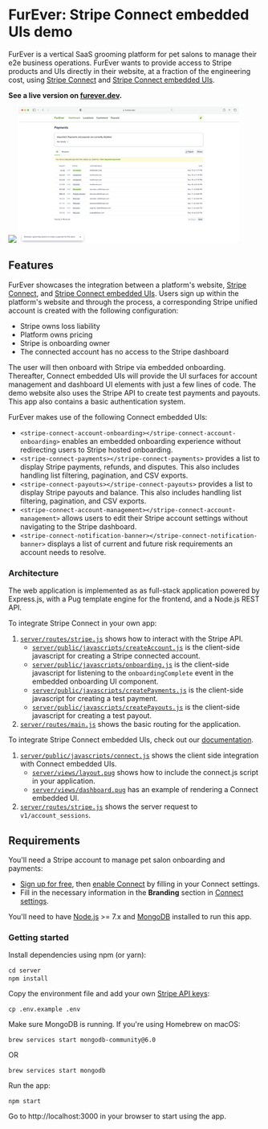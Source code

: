 # FurEver: Stripe Connect embedded UIs demo

FurEver is a vertical SaaS grooming platform for pet salons to manage their e2e business operations. FurEver wants to provide access to Stripe products and UIs directly in their website, at a fraction of the engineering cost, using [Stripe Connect](https://stripe.com/connect) and [Stripe Connect embedded UIs](https://stripe.com/docs/connect/get-started-connect-embedded-uis). 

**See a live version on [furever.dev](https://furever.dev).**


<img src="server/public/images/screenshots/furever_landing.png" width="440">

<img src="server/public/images/screenshots/furever_dashboard.png" width="440">

## Features
FurEver showcases the integration between a platform's website, [Stripe Connect](https://stripe.com/connect), and [Stripe Connect embedded UIs](https://stripe.com/docs/connect/get-started-connect-embedded-uis). Users sign up within the platform's website and through the process, a corresponding Stripe unified account is created with the following configuration:
- Stripe owns loss liability
- Platform owns pricing
- Stripe is onboarding owner
- The connected account has no access to the Stripe dashboard

The user will then onboard with Stripe via embedded onboarding. Thereafter, Connect embedded UIs will provide the UI surfaces for account management and dashboard UI elements with just a few lines of code. The demo website also uses the Stripe API to create test payments and payouts. This app also contains a basic authentication system.

FurEver makes use of the following Connect embedded UIs:
- `<stripe-connect-account-onboarding></stripe-connect-account-onboarding>` enables an embedded onboarding experience without redirecting users to Stripe hosted onboarding.
- `<stripe-connect-payments></stripe-connect-payments>` provides a list to display Stripe payments, refunds, and disputes. This also includes handling list filtering, pagination, and CSV exports.
- `<stripe-connect-payouts></stripe-connect-payouts>` provides a list to display Stripe payouts and balance. This also includes handling list filtering, pagination, and CSV exports.
- `<stripe-connect-account-management></stripe-connect-account-management>` allows users to edit their Stripe account settings without navigating to the Stripe dashboard.
- `<stripe-connect-notification-banner></stripe-connect-notification-banner>` displays a list of current and future risk requirements an account needs to resolve.

### Architecture
The web application is implemented as as full-stack application powered by Express.js, with a Pug template engine for the frontend, and a Node.js REST API.

To integrate Stripe Connect in your own app:
1. [`server/routes/stripe.js`](server/routes/stripe.js) shows how to interact with the Stripe API.
    - [`server/public/javascripts/createAccount.js`](server/public/javascripts/createAccount.js) is the client-side javascript for creating a Stripe connected account.
    - [`server/public/javascripts/onboarding.js`](server/public/javascripts/onboarding.js) is the client-side javascript for listening to the `onboardingComplete` event in the embedded onboarding UI component.
    - [`server/public/javascripts/createPayments.js`](server/public/javascripts/createPayments.js) is the client-side javascript for creating a test payment.
    - [`server/public/javascripts/createPayouts.js`](server/public/javascripts/createPayouts.js) is the client-side javascript for creating a test payout.
2. [`server/routes/main.js`](server/routes/main.js) shows the basic routing for the application.

To integrate Stripe Connect embedded UIs, check out our [documentation](https://stripe.com/docs/connect/get-started-connect-embedded-uis).
1. [`server/public/javascripts/connect.js`](server/public/javascripts/connect.js) shows the client side integration with Connect embedded UIs.
    - [`server/views/layout.pug`](server/views/layout.pug) shows how to include the connect.js script in your application.
    - [`server/views/dashboard.pug`](server/views/dashboard.pug) has an example of rendering a Connect embedded UI.
2. [`server/routes/stripe.js`](server/routes/stripe.js) shows the server request to `v1/account_sessions`.

## Requirements

You'll need a Stripe account to manage pet salon onboarding and payments:
- [Sign up for free](https://dashboard.stripe.com/register), then [enable Connect](https://dashboard.stripe.com/account/applications/settings) by filling in your Connect settings.
- Fill in the necessary information in the **Branding** section in [Connect settings](https://dashboard.stripe.com/test/settings/connect).

You'll need to have [Node.js](http://nodejs.org) >= 7.x and [MongoDB](https://www.mongodb.com/docs/manual/installation/) installed to run this app.

### Getting started

Install dependencies using npm (or yarn):

```
cd server
npm install
```

Copy the environment file and add your own [Stripe API keys](https://dashboard.stripe.com/account/apikeys):

```
cp .env.example .env
```

Make sure MongoDB is running. If you're using Homebrew on macOS:

```
brew services start mongodb-community@6.0
```
OR
```
brew services start mongodb
```

Run the app:

```
npm start
```

Go to http://localhost:3000 in your browser to start using the app.